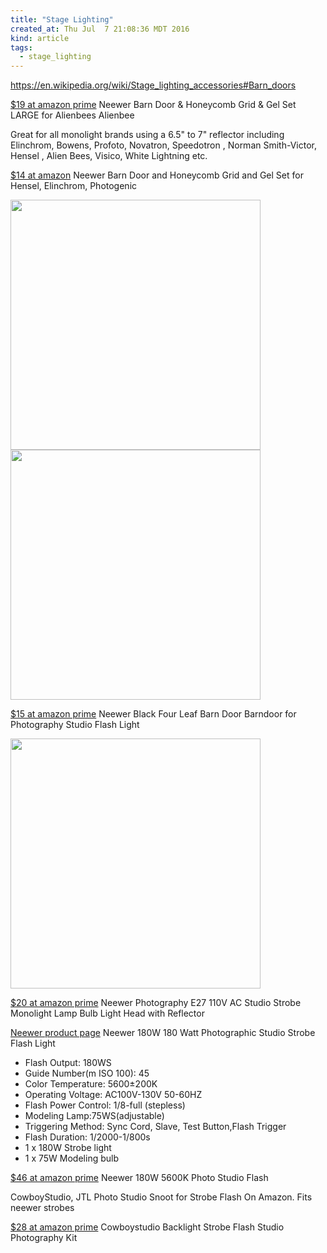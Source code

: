 ```yaml
---
title: "Stage Lighting"
created_at: Thu Jul  7 21:08:36 MDT 2016
kind: article
tags:
  - stage_lighting
---
```


https://en.wikipedia.org/wiki/Stage_lighting_accessories#Barn_doors

<a href="https://www.amazon.com/gp/product/B004BJZGGO" target="_blank">$19 at amazon prime</a>
Neewer Barn Door & Honeycomb Grid & Gel Set LARGE for Alienbees Alienbee 

Great for all monolight brands using a 6.5" to 7" reflector including
Elinchrom, Bowens, Profoto, Novatron, Speedotron , Norman Smith-Victor,
Hensel , Alien Bees, Visico, White Lightning etc.


<a href="https://www.amazon.com/gp/product/B003DPKUDQ/" target="_blank">$14 at amazon</a>
Neewer Barn Door and Honeycomb Grid and Gel Set for Hensel, Elinchrom, Photogenic 

<img src="/assets/images/neewer-universal-barn-door-kit-door-only.png" width="400px">

<img src="/assets/images/neewer-universal-barn-door-kit.png" width="400px">

<a href="https://www.amazon.com/Neewer-Black-Barndoor-Photography-Studio/dp/B00NGGACZI/" target="_blank">$15 at amazon prime</a>
Neewer Black Four Leaf Barn Door Barndoor for Photography Studio Flash Light 

<img src="/assets/images/neewer-barndoor-back.png" width="400px">


<a href="https://www.amazon.com/Neewer-Photography-Studio-Monolight-Reflector/dp/B00NGGACTY" target="_blank">$20 at amazon prime</a>
Neewer Photography E27 110V AC Studio Strobe Monolight Lamp Bulb Light Head with Reflector 


<a href="http://neewercameraaccessories.com/index.php/product/neewer-180w-180-watt-photographic-studio-strobe-flash-light/" target="_blank">Neewer product page</a>
Neewer 180W 180 Watt Photographic Studio Strobe Flash Light

<ul>
  <li>Flash Output: 180WS</li>
  <li>Guide Number(m ISO 100): 45</li>
  <li>Color Temperature: 5600±200K</li>
  <li>Operating Voltage: AC100V-130V 50-60HZ</li>
  <li>Flash Power Control: 1/8-full (stepless)</li>
  <li>Modeling Lamp:75WS(adjustable)</li>
  <li>Triggering Method: Sync Cord, Slave, Test Button,Flash Trigger</li>
  <li>Flash Duration: 1/2000-1/800s</li>
  <li>1 x 180W Strobe light</li>
  <li>1 x 75W Modeling bulb</li>
</ul>


<a href="https://www.amazon.com/Neewer-Speedlite-Monolight-Location-Photography/dp/B0043GT9Y0/" target="_blank">$46 at amazon prime</a>
Neewer 180W 5600K Photo Studio Flash


CowboyStudio, JTL Photo Studio Snoot for Strobe Flash 
On Amazon. Fits neewer strobes

<a href="https://www.amazon.com/Cowboystudio-Backlight-Strobe-Studio-Photography/dp/B003QVWJM2" target="_blank">$28 at amazon prime</a>
Cowboystudio Backlight Strobe Flash Studio Photography Kit 

<!--
html boilerplate
<a href="" target="_blank"></a>
<a name=""></a>
<img src="" width="400px">
<ul>
  <li></li>
</ul>
<pre>
</pre>
<pre><code>
</code></pre>
-->



